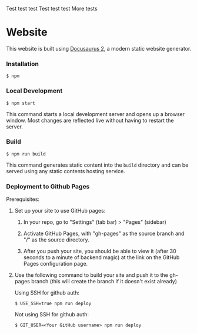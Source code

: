 Test test test
Test test test
More tests

# Website

This website is built using [Docusaurus 2](https://docusaurus.io/), a modern static website generator.

### Installation

```
$ npm
```

### Local Development

```
$ npm start
```

This command starts a local development server and opens up a browser window. Most changes are reflected live without having to restart the server.

### Build

```
$ npm run build
```

This command generates static content into the `build` directory and can be served using any static contents hosting service.

### Deployment to Github Pages

Prerequisites:

1. Set up your site to use GitHub pages:

   1. In your repo, go to "Settings" (tab bar) > "Pages" (sidebar)

   1. Activate GitHub Pages, with "gh-pages" as the source branch and "/" as the source directory.

   1. After you push your site, you should be able to view it (after 30 seconds to a minute of backend magic) at the link on the GitHub Pages configuration page.

1. Use the following command to build your site and push it to the gh-pages branch (this will create the branch if it doesn't exist already)

   Using SSH for github auth:

   ```
   $ USE_SSH=true npm run deploy
   ```

   Not using SSH for github auth:

   ```
   $ GIT_USER=<Your GitHub username> npm run deploy
   ```
